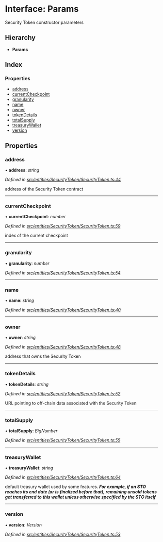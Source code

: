 # Interface: Params

Security Token constructor parameters

## Hierarchy

* **Params**

## Index

### Properties

* [address](_entities_securitytoken_securitytoken_.params.md#address)
* [currentCheckpoint](_entities_securitytoken_securitytoken_.params.md#currentcheckpoint)
* [granularity](_entities_securitytoken_securitytoken_.params.md#granularity)
* [name](_entities_securitytoken_securitytoken_.params.md#name)
* [owner](_entities_securitytoken_securitytoken_.params.md#owner)
* [tokenDetails](_entities_securitytoken_securitytoken_.params.md#tokendetails)
* [totalSupply](_entities_securitytoken_securitytoken_.params.md#totalsupply)
* [treasuryWallet](_entities_securitytoken_securitytoken_.params.md#treasurywallet)
* [version](_entities_securitytoken_securitytoken_.params.md#version)

## Properties

###  address

• **address**: *string*

*Defined in [src/entities/SecurityToken/SecurityToken.ts:44](https://github.com/PolymathNetwork/polymath-sdk/blob/ade5412/src/entities/SecurityToken/SecurityToken.ts#L44)*

address of the Security Token contract

___

###  currentCheckpoint

• **currentCheckpoint**: *number*

*Defined in [src/entities/SecurityToken/SecurityToken.ts:59](https://github.com/PolymathNetwork/polymath-sdk/blob/ade5412/src/entities/SecurityToken/SecurityToken.ts#L59)*

index of the current checkpoint

___

###  granularity

• **granularity**: *number*

*Defined in [src/entities/SecurityToken/SecurityToken.ts:54](https://github.com/PolymathNetwork/polymath-sdk/blob/ade5412/src/entities/SecurityToken/SecurityToken.ts#L54)*

___

###  name

• **name**: *string*

*Defined in [src/entities/SecurityToken/SecurityToken.ts:40](https://github.com/PolymathNetwork/polymath-sdk/blob/ade5412/src/entities/SecurityToken/SecurityToken.ts#L40)*

___

###  owner

• **owner**: *string*

*Defined in [src/entities/SecurityToken/SecurityToken.ts:48](https://github.com/PolymathNetwork/polymath-sdk/blob/ade5412/src/entities/SecurityToken/SecurityToken.ts#L48)*

address that owns the Security Token

___

###  tokenDetails

• **tokenDetails**: *string*

*Defined in [src/entities/SecurityToken/SecurityToken.ts:52](https://github.com/PolymathNetwork/polymath-sdk/blob/ade5412/src/entities/SecurityToken/SecurityToken.ts#L52)*

URL pointing to off-chain data associated with the Security Token

___

###  totalSupply

• **totalSupply**: *BigNumber*

*Defined in [src/entities/SecurityToken/SecurityToken.ts:55](https://github.com/PolymathNetwork/polymath-sdk/blob/ade5412/src/entities/SecurityToken/SecurityToken.ts#L55)*

___

###  treasuryWallet

• **treasuryWallet**: *string*

*Defined in [src/entities/SecurityToken/SecurityToken.ts:64](https://github.com/PolymathNetwork/polymath-sdk/blob/ade5412/src/entities/SecurityToken/SecurityToken.ts#L64)*

default treasury wallet used by some features.
***For example, if an STO reaches its end date (or is finalized before that), remaining unsold tokens get transferred to this wallet unless otherwise specified by the STO itself***

___

###  version

• **version**: *Version*

*Defined in [src/entities/SecurityToken/SecurityToken.ts:53](https://github.com/PolymathNetwork/polymath-sdk/blob/ade5412/src/entities/SecurityToken/SecurityToken.ts#L53)*
